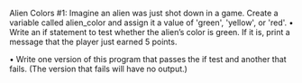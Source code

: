 Alien Colors #1: Imagine an alien was just shot down in a game. 
Create a variable called alien_color and assign it a value of 'green', 'yellow', or 'red'.
• Write an if statement to test whether the alien’s color is green. 
If it is, print a message that the player just earned 5 points.

• Write one version of this program that passes the if test and another that fails. 
(The version that fails will have no output.)